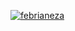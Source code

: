 [![febrianeza](https://circleci.com/gh/febrianeza/Submission-Android-Expert-Dicoding.svg?style=svg)](https://circleci.com/gh/febrianeza/Submission-Android-Expert-Dicoding)

